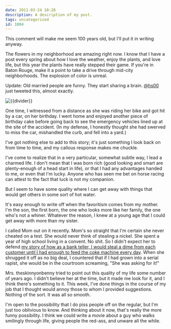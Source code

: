 ```yaml
---
date: 2011-03-24 10:28
description: A description of my post.
tags: uncategorized
id: 1004
---
```

This comment will make me seem 100 years old, but I'll put it in writing anyway.

The flowers in my neighborhood are amazing right now.  I know that I have a post every spring about how I love the weather, enjoy the plants, and love life, but this year the plants have really stepped their game.  If you're in Baton Rouge, make it a point to take a drive through mid-city neighborhoods.  The explosion of color is unreal.

Update:  Old married people are funny.  They start sharing a brain.  <a href="http://twitter.com/hs00" target="_blank">@hs00</a> just tweeted this, almost exactly.
<!--more-->
<img src="/img/greenline.gif" class="greenline" alt="{{divider}}" />

One time, I witnessed from a distance as she was riding her bike and got hit by a car, on her birthday.  I went home and enjoyed another piece of birthday cake before going back to see the emergency vehicles lined up at the site of the accident.  (In my defense, I honestly thought she had swerved to miss the car, mishandled the curb, and fell into a yard.)

I've got nothing else to add to this story; it's just something I look back on from time to time, and my callous response makes me chuckle.

I've come to realize that in a very particular, somewhat subtle way, I lead a charmed life.  I don't mean that I was born rich (good looking and smart are plenty-enough of a head start in life), or that I had any advantages handed to me, or even that I'm lucky.  Anyone who has seen me bet on horse racing can attest to the fact that luck is not my companion.

But I seem to have some quality where I can get away with things that would get others in some sort of hot water.

It's easy enough to write off when the favoritism comes from my mother.  I'm the son, the first born, the one who looks more like her family, the one who's not a whiner.  Whatever the reason, I knew at a young age that I could get away with more than my sister.

I called Mom out on it recently.  Mom's so straight that I'm certain she never cheated on a test.  She would never think of stealing a nickel.  She spent a year of high school living in a convent.  No shit.  So I didn't expect her to defend <a href="/blog2/archives/104">my story of how as a bank teller, I would steal a dime from each customer until I had enough to feed the coke machine every day</a>.  When she shrugged it off as no big deal, I countered that if I had grown into a serial rapist, she would be in the courtroom screaming, "She was asking for it!"

Mrs. theskinnyonbenny tried to point out this quality of my life some number of years ago.  I didn't believe her at the time, but it made me look for it, and I think there's something to it.  This week, I've done things in the course of my job that I thought would annoy those to whom I provided suggestions.  Nothing of the sort.  It was all so smooth.

I'm open to the possibility that I do piss people off on the regular, but I'm just too oblivious to know.  And thinking about it now, that's really the more funny possibility.  I think we could write a movie about a guy who walks smilingly through life, giving people the red-ass, and unware all the while.  